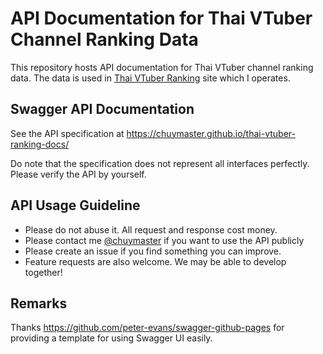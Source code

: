# API Documentation for Thai VTuber Channel Ranking Data

This repository hosts API documentation for Thai VTuber channel ranking data. The data is used in [Thai VTuber Ranking](https://vtuber.chuysan.com/) site which I operates.

## Swagger API Documentation

See the API specification at https://chuymaster.github.io/thai-vtuber-ranking-docs/

Do note that the specification does not represent all interfaces perfectly. Please verify the API by yourself.

## API Usage Guideline

- Please do not abuse it. All request and response cost money.
- Please contact me [@chuymaster](https://twitter.com/chuymaster) if you want to use the API publicly
- Please create an issue if you find something you can improve.
- Feature requests are also welcome. We may be able to develop together!

## Remarks

Thanks https://github.com/peter-evans/swagger-github-pages for providing a template for using Swagger UI easily.
